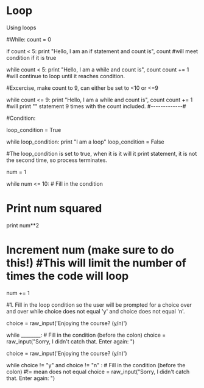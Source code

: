 # Loop
Using loops 

#While:
count = 0

if count < 5:
  print "Hello, I am an if statement and count is", count
#will meet condition if it is true


while count < 5:
  print "Hello, I am a while and count is", count
  count += 1
  #will continue to loop until it reaches condition. 


#Excercise, make count to 9, can either be set to <10 or <=9


while count <= 9:
  print "Hello, I am a while and count is", count
  count += 1
  #will print "" statement 9 times with the count included.
  #-------------#
  
#Condition:


loop_condition = True

while loop_condition:
  print "I am a loop"
  loop_condition = False

#The loop_condition is set to true, when it is it will it print statement, it is not the second time, so process terminates.



num = 1

while num <= 10:   # Fill in the condition
  # Print num squared
  print num**2
  # Increment num (make sure to do this!) #This will limit the number of times the code will loop 
  num += 1
  
  
  #1.
Fill in the loop condition so the user will be prompted for a choice over and over while choice does not equal 'y' and choice does not equal 'n'.

  choice = raw_input('Enjoying the course? (y/n)')

while ________:  # Fill in the condition (before the colon)
  choice = raw_input("Sorry, I didn't catch that. Enter again: ")

  
  
  choice = raw_input('Enjoying the course? (y/n)')

while choice != "y" and choice != "n" :  # Fill in the condition (before the colon)   #!= mean does not equal 
  choice = raw_input("Sorry, I didn't catch that. Enter again: ")

  

